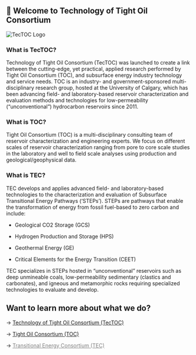 ## 👋 Welcome to Technology of Tight Oil Consortium

![TecTOC Logo](https://www.tectoc.ca/logos/TecTOC_Logo.svg)

### What is TecTOC?

Technology of Tight Oil Consortium (TecTOC) was launched to create a link between the cutting-edge, yet practical, applied research performed by Tight Oil Consortium (TOC), and subsurface energy industry technology and service needs. TOC is an industry- and government-sponsored multi-disciplinary research group, hosted at the University of Calgary, which has been advancing field- and laboratory-based reservoir characterization and evaluation methods and technologies for low-permeability (“unconventional”) hydrocarbon reservoirs since 2011.

### What is TOC?

Tight Oil Consortium (TOC) is a multi-disciplinary consulting team of reservoir characterization and engineering experts. We focus on different scales of reservoir characterization ranging from pore to core scale studies in the laboratory and well to field scale analyses using production and geological/geophysical data.

### What is TEC?

TEC develops and applies advanced field- and laboratory-based technologies to the characterization and evaluation of Subsurface Transitional Energy Pathways (‘STEPs’). STEPs are pathways that enable the transformation of energy from fossil fuel-based to zero carbon and include:

- Geological CO2 Storage (GCS)

- Hydrogen Production and Storage (HPS)

- Geothermal Energy (GE)

- Critical Elements for the Energy Transition (CEET)

TEC specializes in STEPs hosted in “unconventional” reservoirs such as deep unmineable coals, low-permeability sedimentary (clastics and carbonates), and igneous and metamorphic rocks requiring specialized technologies to evaluate and develop.

## Want to learn more about what we do?

-> <a href="https://www.tectoc.ca/">Technology of Tight Oil Consortium (TecTOC)</a>

-> <a href="https://www.tightoilconsortium.com/">Tight Oil Consortium (TOC)</a>

-> <a href="https://www.transitionalenergyconsortium.com/" style="color: grey;">Transitional Energy Consortium (TEC)</a>


